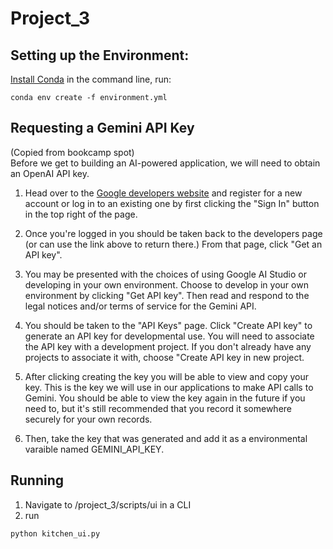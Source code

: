 # Project_3

## Setting up the Environment:
[Install Conda](https://docs.conda.io/projects/conda/en/stable/user-guide/install/index.html#)
in the command line, run:
```
conda env create -f environment.yml
```
## Requesting a Gemini API Key
(Copied from bookcamp spot)\
Before we get to building an AI-powered application, we will need to obtain an OpenAI API key.

1. Head over to the [Google developers website](https://ai.google.dev/gemini-api/docs/api-key) and register for a new account or log in to an existing one by first clicking the "Sign In" button in the top right of the page.

2. Once you're logged in you should be taken back to the developers page (or can use the link above to return there.) From that page, click "Get an API key".

3. You may be presented with the choices of using Google AI Studio or developing in your own environment. Choose to develop in your own environment by clicking "Get API key". Then read and respond to the legal notices and/or terms of service for the Gemini API.

4. You should be taken to the "API Keys" page. Click "Create API key" to generate an API key for developmental use. You will need to associate the API key with a development project. If you don't already have any projects to associate it with, choose "Create API key in new project.

5. After clicking creating the key you will be able to view and copy your key. This is the key we will use in our applications to make API calls to Gemini. You should be able to view the key again in the future if you need to, but it's still recommended that you record it somewhere securely for your own records.

6. Then, take the key that was generated and add it as a environmental varaible named GEMINI_API_KEY.

## Running
1. Navigate to /project_3/scripts/ui in a CLI
2. run
```
python kitchen_ui.py
```